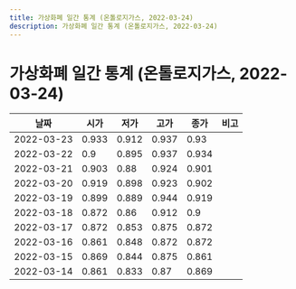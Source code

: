 ```yaml
---
title: 가상화폐 일간 통계 (온톨로지가스, 2022-03-24)
description: 가상화폐 일간 통계 (온톨로지가스, 2022-03-24)
---
```


가상화폐 일간 통계 (온톨로지가스, 2022-03-24)
===

|날짜|시가|저가|고가|종가|비고|
|--|--|--|--|--|--|
|2022-03-23|0.933|0.912|0.937|0.93|    |
|2022-03-22|0.9|0.895|0.937|0.934|    |
|2022-03-21|0.903|0.88|0.924|0.901|    |
|2022-03-20|0.919|0.898|0.923|0.902|    |
|2022-03-19|0.899|0.889|0.944|0.919|    |
|2022-03-18|0.872|0.86|0.912|0.9|    |
|2022-03-17|0.872|0.853|0.875|0.872|    |
|2022-03-16|0.861|0.848|0.872|0.872|    |
|2022-03-15|0.869|0.844|0.875|0.861|    |
|2022-03-14|0.861|0.833|0.87|0.869|    |
